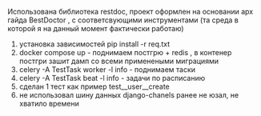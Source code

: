 Использована библиотека restdoc, проект оформлен на основании арх гайда BestDoctor , с соответсвующими инструментами (та среда в которой я на данный момент фактически работаю)

1) установка зависимостей pip install -r req.txt
2) docker compose up - поднимаем постгрю + redis , в контенер постгри зашит дамп со всеми применеными миграциями
3) celery -A TestTask worker -l info - поднимаем таски
4) celery -A TestTask beat -l info - задачи по расписанию
5) сделан 1 тест как пример test__user__create
6) не использовал шину данных django-chanels ранее не юзал, не хватило времени

